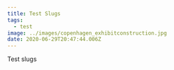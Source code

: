 ```yaml
---
title: Test Slugs
tags:
  - test
image: ../images/copenhagen_exhibitconstruction.jpg
date: 2020-06-29T20:47:44.006Z
---
```

Test slugs